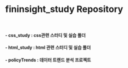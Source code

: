 # fininsight_study Repository

<br/>

#### - css_study : css관련 스터디 및 실습 폴더

#### - html_study : html 관련 스터디 및 실습 폴더

#### - policyTrends : 데이터 트랜드 분석 프로젝트
